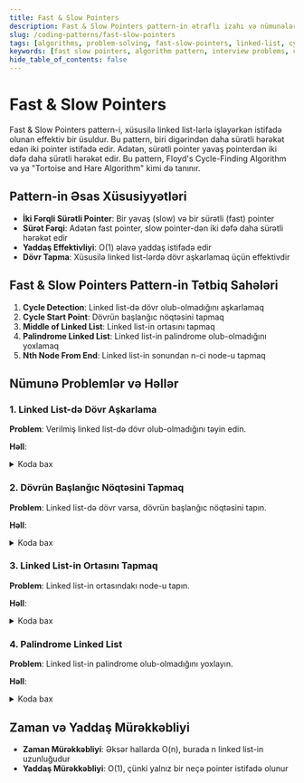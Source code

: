 ```yaml
---
title: Fast & Slow Pointers
description: Fast & Slow Pointers pattern-in ətraflı izahı və nümunələr
slug: /coding-patterns/fast-slow-pointers
tags: [algorithms, problem-solving, fast-slow-pointers, linked-list, cycle-detection]
keywords: [fast slow pointers, algorithm pattern, interview problems, cycle detection, tortoise hare]
hide_table_of_contents: false
---
```


# Fast & Slow Pointers
Fast & Slow Pointers pattern-i, xüsusilə linked list-lərlə işləyərkən istifadə olunan effektiv bir üsuldur. Bu pattern, biri digərindən daha sürətli hərəkət edən iki pointer istifadə edir. Adətən, sürətli pointer yavaş pointerdən iki dəfə daha sürətli hərəkət edir. Bu pattern, Floyd's Cycle-Finding Algorithm və ya "Tortoise and Hare Algorithm" kimi də tanınır.

## Pattern-in Əsas Xüsusiyyətləri

- **İki Fərqli Sürətli Pointer**: Bir yavaş (slow) və bir sürətli (fast) pointer
- **Sürət Fərqi**: Adətən fast pointer, slow pointer-dən iki dəfə daha sürətli hərəkət edir
- **Yaddaş Effektivliyi**: O(1) əlavə yaddaş istifadə edir
- **Dövr Tapma**: Xüsusilə linked list-lərdə dövr aşkarlamaq üçün effektivdir

## Fast & Slow Pointers Pattern-in Tətbiq Sahələri

1. **Cycle Detection**: Linked list-də dövr olub-olmadığını aşkarlamaq
2. **Cycle Start Point**: Dövrün başlanğıc nöqtəsini tapmaq
3. **Middle of Linked List**: Linked list-in ortasını tapmaq
4. **Palindrome Linked List**: Linked list-in palindrome olub-olmadığını yoxlamaq
5. **Nth Node From End**: Linked list-in sonundan n-ci node-u tapmaq

## Nümunə Problemlər və Həllər

### 1. Linked List-də Dövr Aşkarlama

**Problem**: Verilmiş linked list-də dövr olub-olmadığını təyin edin.

**Həll**:
<details>
<summary>Koda bax</summary>

```java
public boolean hasCycle(ListNode head) {
    if (head == null || head.next == null) {
        return false;
    }
    
    ListNode slow = head;
    ListNode fast = head;
    
    while (fast != null && fast.next != null) {
        slow = slow.next;          // 1 addım irəli
        fast = fast.next.next;     // 2 addım irəli
        
        if (slow == fast) {        // Əgər pointerlər görüşürsə, dövr var
            return true;
        }
    }
    
    return false;                  // Fast pointer sona çatdı, dövr yoxdur
}
```
</details>

### 2. Dövrün Başlanğıc Nöqtəsini Tapmaq

**Problem**: Linked list-də dövr varsa, dövrün başlanğıc nöqtəsini tapın.

**Həll**:
<details>
<summary>Koda bax</summary>

```java
public ListNode detectCycle(ListNode head) {
    if (head == null || head.next == null) {
        return null;
    }
    
    // Dövr aşkarlama
    ListNode slow = head;
    ListNode fast = head;
    boolean hasCycle = false;
    
    while (fast != null && fast.next != null) {
        slow = slow.next;
        fast = fast.next.next;
        
        if (slow == fast) {
            hasCycle = true;
            break;
        }
    }
    
    if (!hasCycle) {
        return null;
    }
    
    // Dövrün başlanğıcını tapmaq
    slow = head;
    while (slow != fast) {
        slow = slow.next;
        fast = fast.next;
    }
    
    return slow;  // Dövrün başlanğıc nöqtəsi
}
```
</details>

### 3. Linked List-in Ortasını Tapmaq

**Problem**: Linked list-in ortasındakı node-u tapın.

**Həll**:

<details>
<summary>Koda bax</summary>

```java
public ListNode middleNode(ListNode head) {
    if (head == null) {
        return null;
    }
    
    ListNode slow = head;
    ListNode fast = head;
    
    while (fast != null && fast.next != null) {
        slow = slow.next;          // 1 addım irəli
        fast = fast.next.next;     // 2 addım irəli
    }
    
    return slow;  // Orta node
}
```
</details>

### 4. Palindrome Linked List

**Problem**: Linked list-in palindrome olub-olmadığını yoxlayın.

**Həll**:

<details>
<summary>Koda bax</summary>

```java
public boolean isPalindrome(ListNode head) {
    if (head == null || head.next == null) {
        return true;
    }
    
    // Orta nöqtəni tapmaq
    ListNode slow = head;
    ListNode fast = head;
    
    while (fast.next != null && fast.next.next != null) {
        slow = slow.next;
        fast = fast.next.next;
    }
    
    // İkinci yarını çevirmək
    ListNode secondHalf = reverseList(slow.next);
    ListNode firstHalf = head;
    
    // İki yarını müqayisə etmək
    while (secondHalf != null) {
        if (firstHalf.val != secondHalf.val) {
            return false;
        }
        firstHalf = firstHalf.next;
        secondHalf = secondHalf.next;
    }
    
    return true;
}

private ListNode reverseList(ListNode head) {
    ListNode prev = null;
    ListNode current = head;
    
    while (current != null) {
        ListNode next = current.next;
        current.next = prev;
        prev = current;
        current = next;
    }
    
    return prev;
}
```
</details>

## Zaman və Yaddaş Mürəkkəbliyi
- **Zaman Mürəkkəbliyi**: Əksər hallarda O(n), burada n linked list-in uzunluğudur
- **Yaddaş Mürəkkəbliyi**: O(1), çünki yalnız bir neçə pointer istifadə olunur